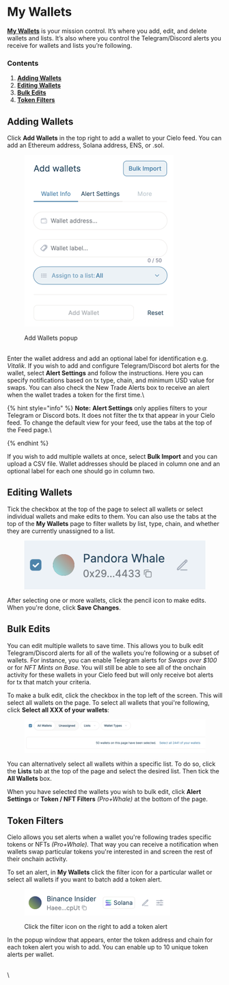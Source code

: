 # My Wallets

[**My Wallets**](https://app.cielo.finance/my-wallets) is your mission control. It’s where you add, edit, and delete wallets and lists. It’s also where you control the Telegram/Discord alerts you receive for wallets and lists you’re following.

### Contents

1. [**Adding Wallets**](./#adding-wallets)
2. [**Editing Wallets**](./#editing-wallets)
3. [**Bulk Edits**](./#bulk-edits)
4. [**Token Filters**](./#token-filters)



## Adding Wallets

Click **Add Wallets** in the top right to add a wallet to your Cielo feed. You can add an Ethereum address, Solana address, ENS, or .sol.

<figure><img src="../.gitbook/assets/Screenshot 2024-03-03 at 13.22.56.png" alt="" width="350"><figcaption><p>Add Wallets popup</p></figcaption></figure>

\
Enter the wallet address and add an optional label for identification e.g. _Vitalik_. If you wish to add and configure Telegram/Discord bot alerts for the wallet, select **Alert Settings** and follow the instructions. Here you can specify notifications based on tx type, chain, and minimum USD value for swaps. You can also check the New Trade Alerts box to receive an alert when the wallet trades a token for the first time.\


{% hint style="info" %}
**Note:** **Alert Settings** only applies filters to your Telegram or Discord bots. It does not filter the tx that appear in your Cielo feed. To change the default view for your feed, use the tabs at the top of the Feed page.\

{% endhint %}

If you wish to add multiple wallets at once, select **Bulk Import** and you can upload a CSV file. Wallet addresses should be placed in column one and an optional label for each one should go in column two.

## Editing Wallets

Tick the checkbox at the top of the page to select all wallets or select individual wallets and make edits to them. You can also use the tabs at the top of the **My Wallets** page to filter wallets by list, type, chain,  and whether they are currently unassigned to a list.

<figure><img src="../.gitbook/assets/Screenshot 2024-03-03 at 13.49.33.png" alt=""><figcaption></figcaption></figure>

After selecting one or more wallets, click the pencil icon to make edits. When you're done, click **Save Changes**.



## Bulk Edits

You can edit multiple wallets to save time. This allows you to bulk edit Telegram/Discord alerts for all of the wallets you're following or a subset of wallets. For instance, you can enable Telegram alerts for _Swaps over $100_ or for _NFT Mints on Base_. You will still be able to see all of the onchain activity for these wallets in your Cielo feed but will only receive bot alerts for tx that match your criteria.

To make a bulk edit, click the checkbox in the top left of the screen. This will select all wallets on the page. To select all wallets that youi're following, click **Select all XXX of your wallets**:



<figure><img src="../.gitbook/assets/Screenshot 2024-04-04 at 10.26.26.png" alt=""><figcaption></figcaption></figure>

You can alternatively select all wallets within a specific list. To do so, click the **Lists** tab at the top of the page and select the desired list. Then tick the **All Wallets** box.

When you have selected the wallets you wish to bulk edit, click **Alert Settings** or **Token / NFT Filters** _(Pro+Whale)_ at the bottom of the page.

## Token Filters

Cielo allows you set alerts when a wallet you're following trades specific tokens or NFTs _(Pro+Whale)._ That way you can receive a notification when wallets swap particular tokens you're interested in and screen the rest of their onchain activity.

To set an alert, in **My Wallets** click the filter icon for a particular wallet or select all wallets if you want to batch add a token alert.

<figure><img src="../.gitbook/assets/Screenshot 2024-03-27 at 19.36.32.png" alt="" width="342"><figcaption><p>Click the filter icon on the right to add a token alert</p></figcaption></figure>

In the popup window that appears, enter the token address and chain for each token alert you wish to add. You can enable up to 10 unique token alerts per wallet.





\
\
